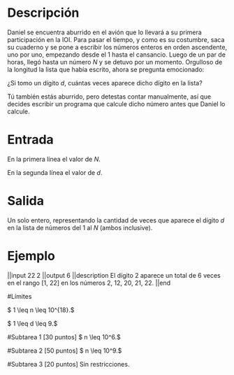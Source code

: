 # Descripción
Daniel se encuentra aburrido en el avión que lo llevará a su primera participación en la IOI. Para pasar el tiempo, y como es su costumbre, saca su cuaderno y se pone a escribir los números enteros en orden ascendente, uno por uno, empezando desde el 1 hasta el cansancio. Luego de un par de horas, llegó hasta un número $N$ y se detuvo por un momento. Orgulloso de la longitud la lista que había escrito, ahora se pregunta emocionado:

¿Si tomo un dígito $d$, cuántas veces aparece dicho dígito en la lista?

Tú también estás aburrido, pero detestas contar manualmente, así que decides escribir un programa que calcule dicho número antes que Daniel lo calcule.

# Entrada
En la primera línea el valor de $N$.

En la segunda línea el valor de $d$.

# Salida
Un solo entero, representando la cantidad de veces que aparece el dígito $d$ en la lista de números del 1 al $N$ (ambos inclusive).

# Ejemplo
||input
22
2
||output
6
||description
El dígito 2 aparece un total de 6 veces en el rango [1, 22] en los números 2, 12, 20, 21, 22.
||end


#Límites

$ 1 \leq n \leq 10^{18}.$

$ 1 \leq d \leq 9.$

#Subtarea 1 [30 puntos]
$ n \leq 10^6.$

#Subtarea 2 [50 puntos]
$ n \leq 10^9.$

#Subtarea 3 [20 puntos]
Sin restricciones.
